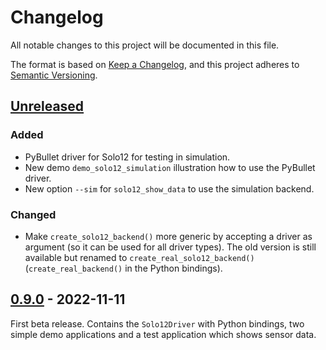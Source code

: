 # Changelog
All notable changes to this project will be documented in this file.

The format is based on [Keep a Changelog](https://keepachangelog.com/en/1.0.0/),
and this project adheres to [Semantic Versioning](https://semver.org/spec/v2.0.0.html).

## [Unreleased]
### Added
- PyBullet driver for Solo12 for testing in simulation.
- New demo `demo_solo12_simulation` illustration how to use the PyBullet driver.
- New option `--sim` for `solo12_show_data` to use the simulation backend. 

### Changed
- Make `create_solo12_backend()` more generic by accepting a driver as argument (so it
  can be used for all driver types).
  The old version is still available but renamed to `create_real_solo12_backend()`
  (`create_real_backend()` in the Python bindings).

## [0.9.0] - 2022-11-11

First beta release.  Contains the `Solo12Driver` with Python bindings, two
simple demo applications and a test application which shows sensor data.



[Unreleased]: https://github.com/open-dynamic-robot-initiative/robot_interfaces_solo/compare/v0.9.0...HEAD
[0.9.0]: https://github.com/open-dynamic-robot-initiative/robot_interfaces_solo/releases/tag/v0.9.0
